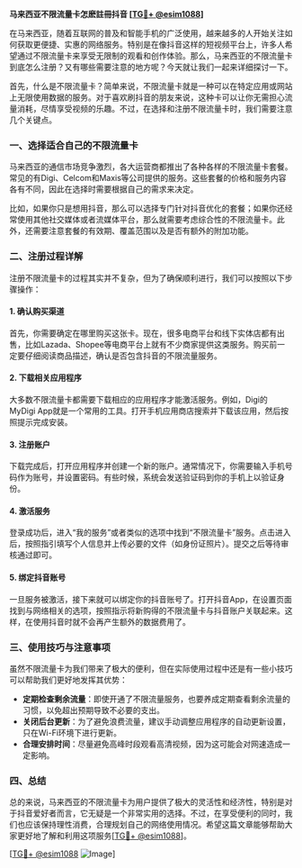 **马来西亚不限流量卡怎麽註冊抖音 [[TG💪+ @esim1088](https://t.me/s/esim1088)]**

在马来西亚，随着互联网的普及和智能手机的广泛使用，越来越多的人开始关注如何获取更便捷、实惠的网络服务。特别是在像抖音这样的短视频平台上，许多人希望通过不限流量卡来享受无限制的观看和创作体验。那么，马来西亚的不限流量卡到底怎么注册？又有哪些需要注意的地方呢？今天就让我们一起来详细探讨一下。

首先，什么是不限流量卡？简单来说，不限流量卡就是一种可以在特定应用或网站上无限使用数据的服务。对于喜欢刷抖音的朋友来说，这种卡可以让你无需担心流量消耗，尽情享受视频的乐趣。不过，在选择和注册不限流量卡时，我们需要注意几个关键点。

### **一、选择适合自己的不限流量卡**

马来西亚的通信市场竞争激烈，各大运营商都推出了各种各样的不限流量卡套餐。常见的有Digi、Celcom和Maxis等公司提供的服务。这些套餐的价格和服务内容各有不同，因此在选择时需要根据自己的需求来决定。

比如，如果你只是想用抖音，那么可以选择专门针对抖音优化的套餐；如果你还经常使用其他社交媒体或者流媒体平台，那么就需要考虑综合性的不限流量卡。此外，还需要注意套餐的有效期、覆盖范围以及是否有额外的附加功能。

### **二、注册过程详解**

注册不限流量卡的过程其实并不复杂，但为了确保顺利进行，我们可以按照以下步骤操作：

#### **1. 确认购买渠道**
首先，你需要确定在哪里购买这张卡。现在，很多电商平台和线下实体店都有出售，比如Lazada、Shopee等电商平台上就有不少商家提供这类服务。购买前一定要仔细阅读商品描述，确认是否包含抖音的不限流量服务。

#### **2. 下载相关应用程序**
大多数不限流量卡都需要下载相应的应用程序才能激活服务。例如，Digi的MyDigi App就是一个常用的工具。打开手机应用商店搜索并下载该应用，然后按照提示完成安装。

#### **3. 注册账户**
下载完成后，打开应用程序并创建一个新的账户。通常情况下，你需要输入手机号码作为账号，并设置密码。有些时候，系统会发送验证码到你的手机上以验证身份。

#### **4. 激活服务**
登录成功后，进入“我的服务”或者类似的选项中找到“不限流量卡”服务。点击进入后，按照指引填写个人信息并上传必要的文件（如身份证照片）。提交之后等待审核通过即可。

#### **5. 绑定抖音账号**
一旦服务被激活，接下来就可以绑定你的抖音账号了。打开抖音App，在设置页面找到与网络相关的选项，按照指示将新购得的不限流量卡与抖音账户关联起来。这样，在使用抖音时就不会再产生额外的数据费用了。

### **三、使用技巧与注意事项**

虽然不限流量卡为我们带来了极大的便利，但在实际使用过程中还是有一些小技巧可以帮助我们更好地发挥其优势：

- **定期检查剩余流量**：即使开通了不限流量服务，也要养成定期查看剩余流量的习惯，以免超出预期导致不必要的支出。
- **关闭后台更新**：为了避免浪费流量，建议手动调整应用程序的自动更新设置，只在Wi-Fi环境下进行更新。
- **合理安排时间**：尽量避免高峰时段观看高清视频，因为这可能会对网速造成一定影响。

### **四、总结**

总的来说，马来西亚的不限流量卡为用户提供了极大的灵活性和经济性，特别是对于抖音爱好者而言，它无疑是一个非常实用的选择。不过，在享受便利的同时，我们也应该保持理性消费，合理规划自己的网络使用情况。希望这篇文章能够帮助大家更好地了解和利用这项服务[[TG💪+ @esim1088](https://t.me/s/esim1088)]。

[[TG💪+ @esim1088](https://t.me/s/esim1088) ![Image](https://i.postimg.cc/4NQfJmqS/Snipaste-2025-05-13-00-14-12.png)]